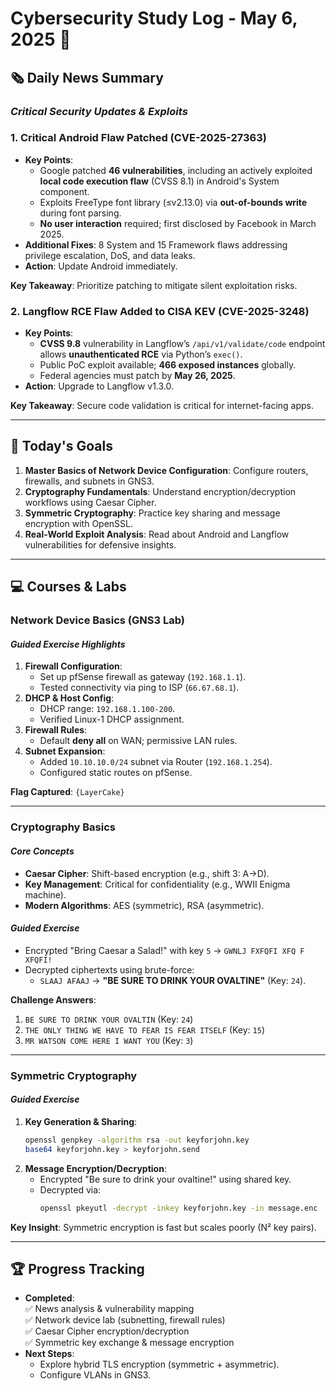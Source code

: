 
# Cybersecurity Study Log - May 6, 2025 📅

## 🗞️ **Daily News Summary**  
### *Critical Security Updates & Exploits*  

### **1. Critical Android Flaw Patched (CVE-2025-27363)**  
- **Key Points**:  
  - Google patched **46 vulnerabilities**, including an actively exploited **local code execution flaw** (CVSS 8.1) in Android's System component.  
  - Exploits FreeType font library (≤v2.13.0) via **out-of-bounds write** during font parsing.  
  - **No user interaction** required; first disclosed by Facebook in March 2025.  
- **Additional Fixes**: 8 System and 15 Framework flaws addressing privilege escalation, DoS, and data leaks.  
- **Action**: Update Android immediately.  

**Key Takeaway**: Prioritize patching to mitigate silent exploitation risks.  

### **2. Langflow RCE Flaw Added to CISA KEV (CVE-2025-3248)**  
- **Key Points**:  
  - **CVSS 9.8** vulnerability in Langflow’s `/api/v1/validate/code` endpoint allows **unauthenticated RCE** via Python’s `exec()`.  
  - Public PoC exploit available; **466 exposed instances** globally.  
  - Federal agencies must patch by **May 26, 2025**.  
- **Action**: Upgrade to Langflow v1.3.0.  

**Key Takeaway**: Secure code validation is critical for internet-facing apps.  

---

## 🎯 **Today's Goals**  
1. **Master Basics of Network Device Configuration**: Configure routers, firewalls, and subnets in GNS3.  
2. **Cryptography Fundamentals**: Understand encryption/decryption workflows using Caesar Cipher.  
3. **Symmetric Cryptography**: Practice key sharing and message encryption with OpenSSL.  
4. **Real-World Exploit Analysis**: Read about Android and Langflow vulnerabilities for defensive insights.  

---

## 💻 **Courses & Labs**  

### **Network Device Basics (GNS3 Lab)**  
#### *Guided Exercise Highlights*  
1. **Firewall Configuration**:  
   - Set up pfSense firewall as gateway (`192.168.1.1`).  
   - Tested connectivity via ping to ISP (`66.67.68.1`).  
2. **DHCP & Host Config**:  
   - DHCP range: `192.168.1.100-200`.  
   - Verified Linux-1 DHCP assignment.  
3. **Firewall Rules**:  
   - Default **deny all** on WAN; permissive LAN rules.  
4. **Subnet Expansion**:  
   - Added `10.10.10.0/24` subnet via Router (`192.168.1.254`).  
   - Configured static routes on pfSense.  

**Flag Captured**: `{LayerCake}`  

---

### **Cryptography Basics**  
#### *Core Concepts*  
- **Caesar Cipher**: Shift-based encryption (e.g., shift 3: A→D).  
- **Key Management**: Critical for confidentiality (e.g., WWII Enigma machine).  
- **Modern Algorithms**: AES (symmetric), RSA (asymmetric).  

#### *Guided Exercise*  
- Encrypted "Bring Caesar a Salad!" with key `5` → `GWNLJ FXFQFI XFQ F XFQFI!`  
- Decrypted ciphertexts using brute-force:  
  - `SLAAJ AFAAJ` → **"BE SURE TO DRINK YOUR OVALTINE"** (Key: `24`).  

**Challenge Answers**:  
1. `BE SURE TO DRINK YOUR OVALTIN` (Key: `24`)  
2. `THE ONLY THING WE HAVE TO FEAR IS FEAR ITSELF` (Key: `15`)  
3. `MR WATSON COME HERE I WANT YOU` (Key: `3`)  

---

### **Symmetric Cryptography**  
#### *Guided Exercise*  
1. **Key Generation & Sharing**:  
   ```bash
   openssl genpkey -algorithm rsa -out keyforjohn.key
   base64 keyforjohn.key > keyforjohn.send
   ```  
2. **Message Encryption/Decryption**:  
   - Encrypted "Be sure to drink your ovaltine!" using shared key.  
   - Decrypted via:  
     ```bash
     openssl pkeyutl -decrypt -inkey keyforjohn.key -in message.enc
     ```  

**Key Insight**: Symmetric encryption is fast but scales poorly (N² key pairs).  

---

## 🏆 **Progress Tracking**  
- **Completed**:  
  ✅ News analysis & vulnerability mapping  
  ✅ Network device lab (subnetting, firewall rules)  
  ✅ Caesar Cipher encryption/decryption  
  ✅ Symmetric key exchange & message encryption  
- **Next Steps**:  
  - Explore hybrid TLS encryption (symmetric + asymmetric).  
  - Configure VLANs in GNS3.  



